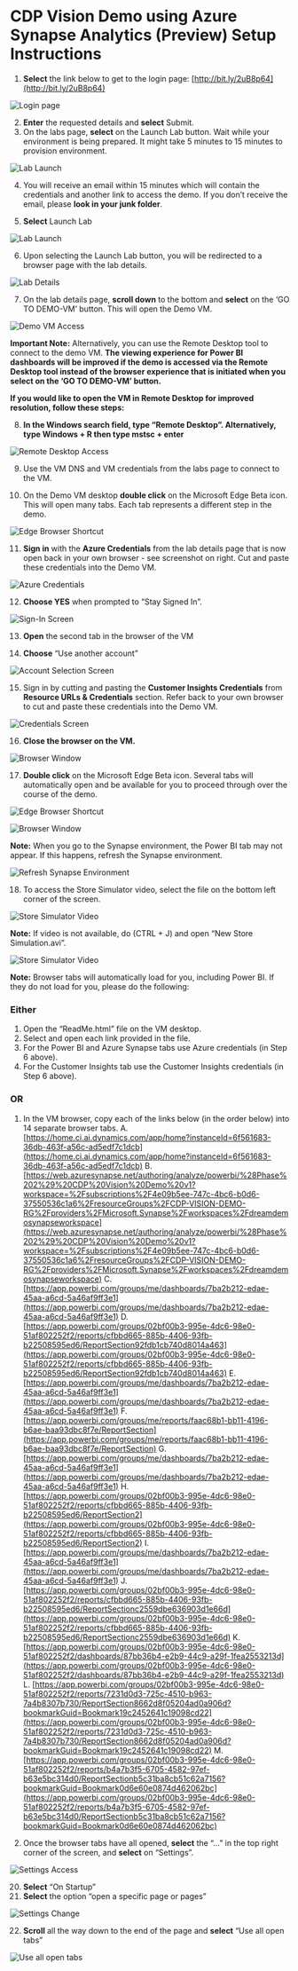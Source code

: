 # CDP Vision Demo using Azure Synapse Analytics (Preview) Setup Instructions

1. **Select** the link below to get to the login page: [http://bit.ly/2uB8p64](http://bit.ly/2uB8p64)

![Login page](./media/00-01.png "Login page")

2. **Enter** the requested details and **select** Submit.
3. On the labs page, **select** on the Launch Lab button. Wait while your environment is being prepared. It might take 5 minutes to 15 minutes to provision environment.

![Lab Launch](./media/00-02.png "Lab Launch")

4. You will receive an email within 15 minutes which will contain the credentials and another link to access the demo. If you don’t receive the email, please __look in your junk folder__.

5. **Select** Launch Lab

![Lab Launch](./media/00-03.png "Lab Launch")

6. Upon selecting the Launch Lab button, you will be redirected to a browser page with the lab details.

![Lab Details](./media/00-04.png "Lab Details")

7. On the lab details page, **scroll down** to the bottom and **select** on the ‘GO TO DEMO-VM’ button. This will open the Demo VM.

![Demo VM Access](./media/00-05.png "Demo VM Access")

**Important Note:** Alternatively, you can use the Remote Desktop tool to connect to the demo VM. **The viewing experience for Power BI dashboards will be improved if the demo is accessed via the Remote Desktop tool instead of the browser experience that is initiated when you select on the ‘GO TO DEMO-VM’ button.**  
  
**If you would like to open the VM in Remote Desktop for improved resolution, follow these steps:**

8. **In the Windows search field, type “Remote Desktop”. Alternatively, type Windows + R then type mstsc + enter** 

![Remote Desktop Access](./media/00-06.png "Remote Desktop Access")

9. Use the VM DNS and VM credentials from the labs page to connect to the VM.

10. On the Demo VM desktop **double click** on the Microsoft Edge Beta icon. 
This will open many tabs. Each tab represents a different step in the demo. 

![Edge Browser Shortcut](./media/00-07.png "Edge Browser Shortcut")

11. **Sign in** with the **Azure Credentials** from the lab details page that is now open back in your own browser - see screenshot on right. Cut and paste these credentials into the Demo VM. 

![Azure Credentials](./media/00-08.png "Azure Credentials")

12. **Choose YES** when prompted to “Stay Signed In”.

![Sign-In Screen](./media/00-09.png "Sign-In Screen")

13.	**Open** the second tab in the browser of the VM 

14.	**Choose** “Use another account”

![Account Selection Screen](./media/00-10.png "Account Selection Screen")

15.	Sign in by cutting and pasting the **Customer Insights Credentials** from **Resource URLs & Credentials** section. Refer back to your own browser to cut and paste these credentials into the Demo VM.

![Credentials Screen](./media/00-10.png "Credentials Screen")

16.	**Close the browser on the VM.**

![Browser Window](./media/00-12.png "Browser Window")

17.	**Double click** on the Microsoft Edge Beta icon.  Several tabs will automatically open and be available for you to proceed through over the course of the demo.

![Edge Browser Shortcut](./media/00-07.png "Edge Browser Shortcut")

![Browser Window](./media/00-13.png "Browser Window")

**Note:** When you go to the Synapse environment, the Power BI tab may not appear. If this happens, refresh the Synapse environment.

![Refresh Synapse Environment](./media/00-14.png "Refresh Synapse Environment")

18.	To access the Store Simulator video, select the file on the bottom left corner of the screen.

![Store Simulator Video](./media/00-15.png "Store Simulator video")

**Note:** If video is not available, do (CTRL + J) and open “New Store Simulation.avi”.

![Store Simulator Video](./media/00-16.png "Store Simulator video")

**Note:**  Browser tabs will automatically load for you, including Power BI. If they do not load for you, please do the following:

### Either

1. Open the “ReadMe.html” file on the VM desktop. 
2. Select and open each link provided in the file. 
3. For the Power BI and Azure Synapse tabs use Azure credentials (in Step 6 above).
4. For the Customer Insights tab use the Customer Insights credentials (in Step 6 above).

### OR

1. In the VM browser, copy each of the links below (in the order below) into 14 separate browser tabs.
    A. [https://home.ci.ai.dynamics.com/app/home?instanceId=6f561683-36db-463f-a56c-ad5edf7c1dcb](https://home.ci.ai.dynamics.com/app/home?instanceId=6f561683-36db-463f-a56c-ad5edf7c1dcb)
    B. [https://web.azuresynapse.net/authoring/analyze/powerbi/%28Phase%202%29%20CDP%20Vision%20Demo%20v1?workspace=%2Fsubscriptions%2F4e09b5ee-747c-4bc6-b0d6-37550536c1a6%2FresourceGroups%2FCDP-VISION-DEMO-RG%2Fproviders%2FMicrosoft.Synapse%2Fworkspaces%2Fdreamdemosynapseworkspace](https://web.azuresynapse.net/authoring/analyze/powerbi/%28Phase%202%29%20CDP%20Vision%20Demo%20v1?workspace=%2Fsubscriptions%2F4e09b5ee-747c-4bc6-b0d6-37550536c1a6%2FresourceGroups%2FCDP-VISION-DEMO-RG%2Fproviders%2FMicrosoft.Synapse%2Fworkspaces%2Fdreamdemosynapseworkspace)
    C. [https://app.powerbi.com/groups/me/dashboards/7ba2b212-edae-45aa-a6cd-5a46af9ff3e1](https://app.powerbi.com/groups/me/dashboards/7ba2b212-edae-45aa-a6cd-5a46af9ff3e1)
    D. [https://app.powerbi.com/groups/02bf00b3-995e-4dc6-98e0-51af802252f2/reports/cfbbd665-885b-4406-93fb-b22508595ed6/ReportSection92fdb1cb740d8014a463](https://app.powerbi.com/groups/02bf00b3-995e-4dc6-98e0-51af802252f2/reports/cfbbd665-885b-4406-93fb-b22508595ed6/ReportSection92fdb1cb740d8014a463)
    E. [https://app.powerbi.com/groups/me/dashboards/7ba2b212-edae-45aa-a6cd-5a46af9ff3e1](https://app.powerbi.com/groups/me/dashboards/7ba2b212-edae-45aa-a6cd-5a46af9ff3e1)
    F. [https://app.powerbi.com/groups/me/reports/faac68b1-bb11-4196-b6ae-baa93dbc8f7e/ReportSection](https://app.powerbi.com/groups/me/reports/faac68b1-bb11-4196-b6ae-baa93dbc8f7e/ReportSection)
    G. [https://app.powerbi.com/groups/me/dashboards/7ba2b212-edae-45aa-a6cd-5a46af9ff3e1](https://app.powerbi.com/groups/me/dashboards/7ba2b212-edae-45aa-a6cd-5a46af9ff3e1)
    H. [https://app.powerbi.com/groups/02bf00b3-995e-4dc6-98e0-51af802252f2/reports/cfbbd665-885b-4406-93fb-b22508595ed6/ReportSection2](https://app.powerbi.com/groups/02bf00b3-995e-4dc6-98e0-51af802252f2/reports/cfbbd665-885b-4406-93fb-b22508595ed6/ReportSection2)
    I. [https://app.powerbi.com/groups/me/dashboards/7ba2b212-edae-45aa-a6cd-5a46af9ff3e1](https://app.powerbi.com/groups/me/dashboards/7ba2b212-edae-45aa-a6cd-5a46af9ff3e1)
    J. [https://app.powerbi.com/groups/02bf00b3-995e-4dc6-98e0-51af802252f2/reports/cfbbd665-885b-4406-93fb-b22508595ed6/ReportSectionc2559dbe636903d1e66d](https://app.powerbi.com/groups/02bf00b3-995e-4dc6-98e0-51af802252f2/reports/cfbbd665-885b-4406-93fb-b22508595ed6/ReportSectionc2559dbe636903d1e66d)
    K. [https://app.powerbi.com/groups/02bf00b3-995e-4dc6-98e0-51af802252f2/dashboards/87bb36b4-e2b9-44c9-a29f-1fea2553213d](https://app.powerbi.com/groups/02bf00b3-995e-4dc6-98e0-51af802252f2/dashboards/87bb36b4-e2b9-44c9-a29f-1fea2553213d)
    L. [https://app.powerbi.com/groups/02bf00b3-995e-4dc6-98e0-51af802252f2/reports/7231d0d3-725c-4510-b963-7a4b8307b730/ReportSection8662d8f05204ad0a906d?bookmarkGuid=Bookmark19c2452641c19098cd22](https://app.powerbi.com/groups/02bf00b3-995e-4dc6-98e0-51af802252f2/reports/7231d0d3-725c-4510-b963-7a4b8307b730/ReportSection8662d8f05204ad0a906d?bookmarkGuid=Bookmark19c2452641c19098cd22)
    M. [https://app.powerbi.com/groups/02bf00b3-995e-4dc6-98e0-51af802252f2/reports/b4a7b3f5-6705-4582-97ef-b63e5bc314d0/ReportSectionb5c31ba8cb51c62a7156?bookmarkGuid=Bookmark0d6e60e0874d462062bc](https://app.powerbi.com/groups/02bf00b3-995e-4dc6-98e0-51af802252f2/reports/b4a7b3f5-6705-4582-97ef-b63e5bc314d0/ReportSectionb5c31ba8cb51c62a7156?bookmarkGuid=Bookmark0d6e60e0874d462062bc)
    
19.	Once the browser tabs have all opened, **select** the “…” in the top right corner of the screen, and **select** on “Settings”.

![Settings Access](./media/00-17.png "Settings Access")

20.	**Select** “On Startup”
21.	**Select** the option “open a specific page or pages”

![Settings Change](./media/00-18.png "Settings Change")

22.	**Scroll** all the way down to the end of the page and **select** “Use all open tabs”

![Use all open tabs](./media/00-19.png "[Use all open tabs")